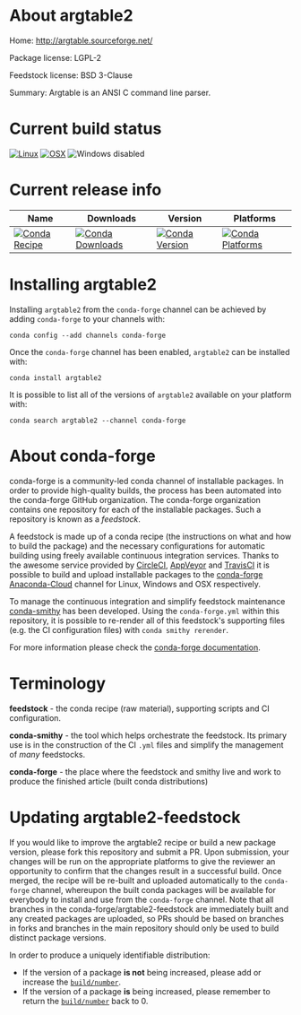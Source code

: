 About argtable2
===============

Home: http://argtable.sourceforge.net/

Package license: LGPL-2

Feedstock license: BSD 3-Clause

Summary: Argtable is an ANSI C command line parser.



Current build status
====================

[![Linux](https://img.shields.io/circleci/project/github/conda-forge/argtable2-feedstock/master.svg?label=Linux)](https://circleci.com/gh/conda-forge/argtable2-feedstock)
[![OSX](https://img.shields.io/travis/conda-forge/argtable2-feedstock/master.svg?label=macOS)](https://travis-ci.org/conda-forge/argtable2-feedstock)
![Windows disabled](https://img.shields.io/badge/Windows-disabled-lightgrey.svg)

Current release info
====================

| Name | Downloads | Version | Platforms |
| --- | --- | --- | --- |
| [![Conda Recipe](https://img.shields.io/badge/recipe-argtable2-green.svg)](https://anaconda.org/conda-forge/argtable2) | [![Conda Downloads](https://img.shields.io/conda/dn/conda-forge/argtable2.svg)](https://anaconda.org/conda-forge/argtable2) | [![Conda Version](https://img.shields.io/conda/vn/conda-forge/argtable2.svg)](https://anaconda.org/conda-forge/argtable2) | [![Conda Platforms](https://img.shields.io/conda/pn/conda-forge/argtable2.svg)](https://anaconda.org/conda-forge/argtable2) |

Installing argtable2
====================

Installing `argtable2` from the `conda-forge` channel can be achieved by adding `conda-forge` to your channels with:

```
conda config --add channels conda-forge
```

Once the `conda-forge` channel has been enabled, `argtable2` can be installed with:

```
conda install argtable2
```

It is possible to list all of the versions of `argtable2` available on your platform with:

```
conda search argtable2 --channel conda-forge
```


About conda-forge
=================

conda-forge is a community-led conda channel of installable packages.
In order to provide high-quality builds, the process has been automated into the
conda-forge GitHub organization. The conda-forge organization contains one repository
for each of the installable packages. Such a repository is known as a *feedstock*.

A feedstock is made up of a conda recipe (the instructions on what and how to build
the package) and the necessary configurations for automatic building using freely
available continuous integration services. Thanks to the awesome service provided by
[CircleCI](https://circleci.com/), [AppVeyor](http://www.appveyor.com/)
and [TravisCI](https://travis-ci.org/) it is possible to build and upload installable
packages to the [conda-forge](https://anaconda.org/conda-forge)
[Anaconda-Cloud](http://docs.anaconda.org/) channel for Linux, Windows and OSX respectively.

To manage the continuous integration and simplify feedstock maintenance
[conda-smithy](http://github.com/conda-forge/conda-smithy) has been developed.
Using the ``conda-forge.yml`` within this repository, it is possible to re-render all of
this feedstock's supporting files (e.g. the CI configuration files) with ``conda smithy rerender``.

For more information please check the [conda-forge documentation](https://conda-forge.org/docs/).

Terminology
===========

**feedstock** - the conda recipe (raw material), supporting scripts and CI configuration.

**conda-smithy** - the tool which helps orchestrate the feedstock.
                   Its primary use is in the construction of the CI ``.yml`` files
                   and simplify the management of *many* feedstocks.

**conda-forge** - the place where the feedstock and smithy live and work to
                  produce the finished article (built conda distributions)


Updating argtable2-feedstock
============================

If you would like to improve the argtable2 recipe or build a new
package version, please fork this repository and submit a PR. Upon submission,
your changes will be run on the appropriate platforms to give the reviewer an
opportunity to confirm that the changes result in a successful build. Once
merged, the recipe will be re-built and uploaded automatically to the
`conda-forge` channel, whereupon the built conda packages will be available for
everybody to install and use from the `conda-forge` channel.
Note that all branches in the conda-forge/argtable2-feedstock are
immediately built and any created packages are uploaded, so PRs should be based
on branches in forks and branches in the main repository should only be used to
build distinct package versions.

In order to produce a uniquely identifiable distribution:
 * If the version of a package **is not** being increased, please add or increase
   the [``build/number``](http://conda.pydata.org/docs/building/meta-yaml.html#build-number-and-string).
 * If the version of a package **is** being increased, please remember to return
   the [``build/number``](http://conda.pydata.org/docs/building/meta-yaml.html#build-number-and-string)
   back to 0.